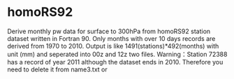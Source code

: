# homoRS92
Derive monthly pw data for surface to 300hPa from homoRS92 station dataset written in Fortran 90. Only months with over 10 days records are derived from 1970 to 2010. Output is like 1491(stations)*492(months) with unit (mm) and seperated into 00z and 12z two files. 
Warning：Station 72388 has a record of year 2011 although the dataset ends in 2010. Therefore you need to delete it from name3.txt or 
